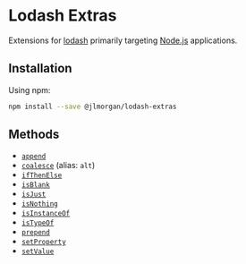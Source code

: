 # Lodash Extras

Extensions for [lodash][] primarily targeting [Node.js][] applications.

## Installation

Using npm:

```bash
npm install --save @jlmorgan/lodash-extras
```

## Methods

* [`append`](docs/append.md)
* [`coalesce`](docs/coalesce.md) (alias: `alt`)
* [`ifThenElse`](docs/ifThenElse.md)
* [`isBlank`](docs/isBlank.md)
* [`isJust`](docs/isJust.md)
* [`isNothing`](docs/isNothing.md)
* [`isInstanceOf`](docs/isInstanceOf.md)
* [`isTypeOf`](docs/isTypeOf.md)
* [`prepend`](docs/prepend.md)
* [`setProperty`](docs/setProperty.md)
* [`setValue`](docs/setValue.md)

[lodash]: https://lodash.com/
[Node.js]: https://nodejs.org/
